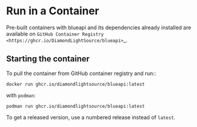 # Run in a Container

Pre-built containers with blueapi and its dependencies already
installed are available on `GitHub Container Registry
<https://ghcr.io/DiamondLightSource/blueapi>`_.

## Starting the container

To pull the container from GitHub container registry and run::

```
docker run ghcr.io/diamondlightsource/blueapi:latest
```

with `podman`:

```
podman run ghcr.io/diamondlightsource/blueapi:latest
```

To get a released version, use a numbered release instead of `latest`.
